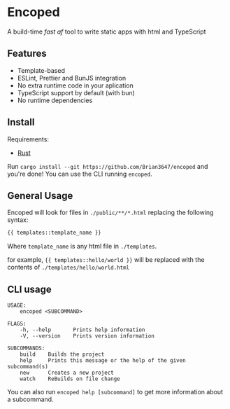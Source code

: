 # Encoped

A build-time _fast af_ tool to write static apps with html and TypeScript

## Features

- Template-based
- ESLint, Prettier and BunJS integration
- No extra runtime code in your aplication
- TypeScript support by default (with bun)
- No runtime dependencies

## Install

Requirements:

- [Rust](http://rust-lang.org)

Run `cargo install --git https://github.com/Brian3647/encoped` and you're done! You can use the CLI running `encoped`.

## General Usage

Encoped will look for files in `./public/**/*.html` replacing the following syntax:

```html
{{ templates::template_name }}
```

Where `template_name` is any html file in `./templates`.

for example, `{{ templates::hello/world }}` will be replaced with the contents of `./templates/hello/world.html`

## CLI usage

```
USAGE:
    encoped <SUBCOMMAND>

FLAGS:
    -h, --help       Prints help information
    -V, --version    Prints version information

SUBCOMMANDS:
    build    Builds the project
    help     Prints this message or the help of the given subcommand(s)
    new      Creates a new project
    watch    ReBuilds on file change
```

You can also run `encoped help [subcommand]` to get more information about a subcommand.
